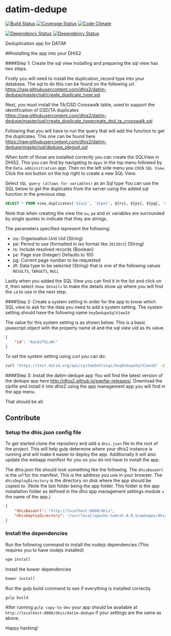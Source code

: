 # datim-dedupe
[![Build Status](https://travis-ci.org/dhis2/datim-dedupe.svg)](https://travis-ci.org/dhis2/datim-dedupe)
[![Coverage Status](https://coveralls.io/repos/dhis2/datim-dedupe/badge.svg)](https://coveralls.io/r/dhis2/datim-dedupe)
[![Code Climate](https://codeclimate.com/github/dhis2/datim-dedupe/badges/gpa.svg)](https://codeclimate.com/github/dhis2/datim-dedupe)

[![Dependency Status](https://www.versioneye.com/user/projects/54b7fc03fd43d3feab000146/badge.svg?style=flat)](https://www.versioneye.com/user/projects/54b7fc03fd43d3feab000146)
[![Dependency Status](https://www.versioneye.com/user/projects/54b7fb06fd43d311050000a9/badge.svg?style=flat)](https://www.versioneye.com/user/projects/54b7fb06fd43d311050000a9)

Deduplication app for DATIM

##Installing the app into your DHIS2

####Step 1: Create the sql view
Installing and preparing the sql view has two steps.

Firstly you will need to install the duplication_record type into your database. The sql to do this can be found on the following url.
https://raw.githubusercontent.com/dhis2/datim-dedupe/master/sql/create_duplicate_type.sql

Next, you must install the TA/DSD Crosswalk table, used to support the identification of DSD/TA duplicates
https://raw.githubusercontent.com/dhis2/datim-dedupe/master/sql/create_duplicate_typecreate_dsd_ta_crosswalk.sql

Following that you will have to run the query that will add the function to get the duplicates. This one can be found here https://raw.githubusercontent.com/dhis2/datim-dedupe/master/sql/dedupe_plpgsql.sql

When both of those are installed correctly you can create the SQLView in DHIS2. This you can find by navigating to `Apps` in the top menu followed by the `Data administration` app. Then on the left side menu you click `SQL View`.
Click the `Add` button on the top right to create a new SQL View.

Select `SQL query (allows for variables)` as an Sql type
You can use the SQL below to get the duplicates from the server using the added sql function in the previous step.
```sql
SELECT * FROM view_duplicates('${ou}', '${pe}', ${rs}, ${ps}, ${pg}, '${dt}');
```
Note that when creating the view the `ou`, `pe` and `dt` variables are surrounded by single quotes to indicate that they are strings.

The parameters specified represent the following:
+ ou: Organisation Unit Uid {String}
+ pe: Period to use (formatted in iso format like `2013Oct`) {String}
+ rs: Include resolved records {Boolean}
+ ps: Page size {Integer} Defaults to 100
+ pg: Current page number to be requested
+ dt: Data type to be selected {String} that is one of the following values `RESULTS`, `TARGETS`, `NULL`

Lastly when you added the SQL View you can find it in the list and click on it, then select `Show Details` to make the details show up where you will find the `id` to use in the next step.

####Step 2: Create a system setting
In order for the app to know which SQL view to ask for the data you need to add a system setting. The system setting should have the following name `keyDedupeSqlViewId`

The value for this system setting is as shown below. This is a basic javascript object with the property name id and the sql view uid as its value.
```json
{
	"id": "AuL6zTSLxNc"
}
```

To set the system setting using curl you can do:

```bash
curl "https://test.datim.org/api/systemSettings/keyDedupeSqlViewId" -d '{"id": "AuL6zTSLxNc"}' -H "Content-Type:text/plain" -X POST -u user:pw -v
```

####Step 3: Install the datim-dedupe app
You will find the latest version of the dedupe app here http://dhis2.github.io/pepfar-releases/. Download the zipfile and install it into dhis2 using the app management app you will find in the app menu. 

That should be all.


## Contribute

### Setup the dhis.json config file
To get started clone the repository and add a `dhis.json` file to the root of the project.
This will help gulp determine where your dhis2 instance is running and will make it easier
to deploy the app. Additionally it will also update the webapp manifest for you so you do not
have to install the app.

The dhis.json file should look something like the following.
The `dhisBaseUrl` is the url for the manifest. This is the address you use in your browser.
The `dhisDeployDirectory` is the directory on disk where the app should be copied to. (Note the last folder being the app folder. This folder is the app installation folder as defined in the dhis app management settings module + the name of the app.)

```json
{
    "dhisBaseUrl": "http://localhost:8080/dhis",
    "dhisDeployDirectory": "/usr/local/apache-tomcat-8.0.5/webapps/dhis/apps/datim-dedupe/"
}
```

### Install the dependencies

Run the following command to install the nodejs dependencies (This requires you to have nodejs installed)
```bash
npm install
```

Install the bower dependencies
```bash
bower install
```

Run the gulp build command to see if everything is installed correctly
```bash
gulp build
```

After running `gulp copy-to-dev` your app should be available at `http://localhost:8080/dhis/datim-dedupe` if your settings are the same as above.

Happy hacking!

